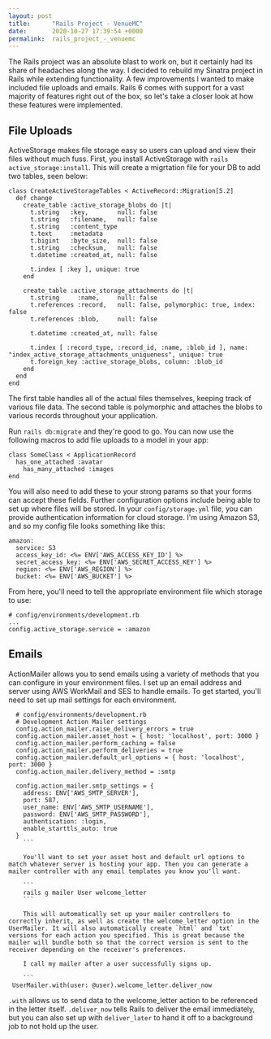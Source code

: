 ```yaml
---
layout: post
title:      "Rails Project - VenueMC"
date:       2020-10-27 17:39:54 +0000
permalink:  rails_project_-_venuemc
---
```



The Rails project was an absolute blast to work on, but it certainly had its share of headaches along the way. I decided to rebuild my Sinatra project in Rails while extending functionality. A few improvements I wanted to make included file uploads and emails. Rails 6 comes with support for a vast majority of features right out of the box, so let's take a closer look at how these features were implemented.

## File Uploads
ActiveStorage makes file storage easy so users can upload and view their files without much fuss. First, you install ActiveStorage with `rails active_storage:install`. This will create a migrtation file for your DB to add two tables, seen below:

```
class CreateActiveStorageTables < ActiveRecord::Migration[5.2]
  def change
    create_table :active_storage_blobs do |t|
      t.string   :key,        null: false
      t.string   :filename,   null: false
      t.string   :content_type
      t.text     :metadata
      t.bigint   :byte_size,  null: false
      t.string   :checksum,   null: false
      t.datetime :created_at, null: false

      t.index [ :key ], unique: true
    end

    create_table :active_storage_attachments do |t|
      t.string     :name,     null: false
      t.references :record,   null: false, polymorphic: true, index: false
      t.references :blob,     null: false

      t.datetime :created_at, null: false

      t.index [ :record_type, :record_id, :name, :blob_id ], name: "index_active_storage_attachments_uniqueness", unique: true
      t.foreign_key :active_storage_blobs, column: :blob_id
    end
  end
end
```

The first table handles all of the actual files themselves, keeping track of various file data. The second table is polymorphic and attaches the blobs to various records throughout your application. 

Run `rails db:migrate` and they're good to go. You can now use the following macros to add file uploads to a model in your app:

```
class SomeClass < ApplicationRecord
  has_one_attached :avatar
	has_many_attached :images
end
```

You will also need to add these to your strong params so that your forms can accept these fields. Further configuration options include being able to set up where files will be stored. In your `config/storage.yml` file, you can provide authentication information for cloud storage. I'm using Amazon S3, and so my config file looks something like this:

```
amazon:
  service: S3
  access_key_id: <%= ENV['AWS_ACCESS_KEY_ID'] %>
  secret_access_key: <%= ENV['AWS_SECRET_ACCESS_KEY'] %>
  region: <%= ENV['AWS_REGION'] %>
  bucket: <%= ENV['AWS_BUCKET'] %>
```

From here, you'll need to tell the appropriate environment file which storage to use:

```
# config/environments/development.rb
...
config.active_storage.service = :amazon
```

## Emails
ActionMailer allows you to send emails using a variety of methods that you can configure in your environment files. I set up an email address and server using AWS WorkMail and SES to handle emails. To get started, you'll need to set up mail settings for each environment.

```
  # config/environments/development.rb
  # Development Action Mailer settings
  config.action_mailer.raise_delivery_errors = true
  config.action_mailer.asset_host = { host: 'localhost', port: 3000 }
  config.action_mailer.perform_caching = false
  config.action_mailer.perform_deliveries = true
  config.action_mailer.default_url_options = { host: 'localhost', port: 3000 }
  config.action_mailer.delivery_method = :smtp

  config.action_mailer.smtp_settings = {
    address: ENV['AWS_SMTP_SERVER'],
    port: 587,
    user_name: ENV['AWS_SMTP_USERNAME'],
    password: ENV['AWS_SMTP_PASSWORD'],
    authentication: :login,
    enable_starttls_auto: true
  }
	```
	
	You'll want to set your asset host and default url options to match whatever server is hosting your app. Then you can generate a mailer controller with any email templates you know you'll want.
	
	```
	rails g mailer User welcome_letter
	```
	
	This will automatically set up your mailer controllers to correctly inherit, as well as create the welcome_letter option in the UserMailer. It will also automatically create `html` and `txt` versions for each action you specified. This is great because the mailer will bundle both so that the correct version is sent to the receiver depending on the receiver's preferences.
	
	I call my mailer after a user successfully signs up.
	
	```
 UserMailer.with(user: @user).welcome_letter.deliver_now
 ```
 
 `.with` allows us to send data to the welcome_letter action to be referenced in the letter itself. `.deliver_now` tells Rails to deliver the email immediately, but you can also set up with `deliver_later` to hand it off to a background job to not hold up the user.
 
